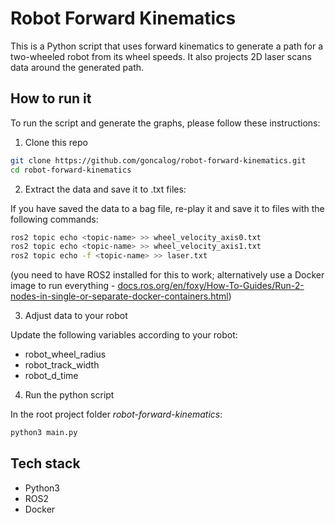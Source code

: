 # Robot Forward Kinematics

This is a Python script that uses forward kinematics to generate a path for a two-wheeled robot from its wheel speeds. It also projects 2D laser scans data around the generated path.

## How to run it
To run the script and generate the graphs, please follow these instructions:

1. Clone this repo

```bash
git clone https://github.com/goncalog/robot-forward-kinematics.git
cd robot-forward-kinematics
```

2. Extract the data and save it to .txt files:

If you have saved the data to a bag file, re-play it and save it to files with the following commands:
```bash
ros2 topic echo <topic-name> >> wheel_velocity_axis0.txt
ros2 topic echo <topic-name> >> wheel_velocity_axis1.txt
ros2 topic echo -f <topic-name> >> laser.txt
```
(you need to have ROS2 installed for this to work; alternatively use a Docker image to run everything - [docs.ros.org/en/foxy/How-To-Guides/Run-2-nodes-in-single-or-separate-docker-containers.html](https://docs.ros.org/en/foxy/How-To-Guides/Run-2-nodes-in-single-or-separate-docker-containers.html))

3. Adjust data to your robot

Update the following variables according to your robot:
- robot_wheel_radius
- robot_track_width
- robot_d_time

4. Run the python script

In the root project folder *robot-forward-kinematics*:
```bash
python3 main.py
```

## Tech stack
- Python3
- ROS2
- Docker
